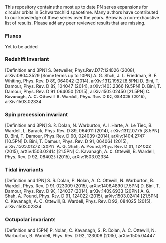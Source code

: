 This repository contains the most up to date PN series expansions for circular orbits in Schwarzschild spacetime. Many authors have contributed to our knowledge of these series over the years. Below is a non-exhaustive list of results. Please add any peer reviewed results that are missing.

### Fluxes

Yet to be added

### Redshift Invariant

[Definition and 3PN] S. Detweiler, Phys.Rev.D77:124026 (2008), arXiv:0804.3529
[Some terms up to 10PN] A. G. Shah, J. L. Friedman, B. F. Whiting, Phys. Rev. D 89, 064042 (2014), arXiv:1312.1952
[8.5PN] D. Bini, T. Damour, Phys. Rev. D 89, 104047 (2014), arXiv:1403.2366
[9.5PN] D. Bini, T. Damour, Phys. Rev. D 91, 064050 (2015), arXiv:1502.02450
[21.5PN] C. Kavanagh, A. C. Ottewill, B. Wardell, Phys. Rev. D 92, 084025 (2015), arXiv:1503.02334

### Spin precession invariant

[Definition and 3PN] S. R. Dolan, N. Warburton, A. I. Harte, A. Le Tiec, B. Wardell, L. Barack, Phys. Rev. D 89, 064011 (2014), arXiv:1312.0775 
[8.5PN] D. Bini, T. Damour, Phys. Rev. D 90, 024039 (2014), arXiv:1404.2747
[10.5PN] D. Bini, T. Damour, Phys. Rev. D 91, 064064 (2015), arXiv:1503.01272
[20PN] A. G. Shah, A. Pound, Phys. Rev. D 91, 124022 (2015), arXiv:1503.02414
[21.5PN] C. Kavanagh, A. C. Ottewill, B. Wardell, Phys. Rev. D 92, 084025 (2015), arXiv:1503.02334

### Tidal invariants

[Definition and 1PN] S. R. Dolan, P. Nolan, A. C. Ottewill, N. Warburton, B. Wardell, Phys. Rev. D 91, 023009 (2015), arXiv:1406.4890 
[7.5PN] D. Bini, T. Damour, Phys. Rev. D 90, 124037 (2014), arXiv:1409.6933
[20PN] A. G. Shah, A. Pound, Phys. Rev. D 91, 124022 (2015), arXiv:1503.02414
[21.5PN] C. Kavanagh, A. C. Ottewill, B. Wardell, Phys. Rev. D 92, 084025 (2015), arXiv:1503.02334

### Octupolar invariants

[Definition and 15PN] P. Nolan, C. Kavanagh, S. R. Dolan, A. C. Ottewill, N. Warburton, B. Wardell, Phys. Rev. D 92, 123008 (2015), arXiv:1505.04447